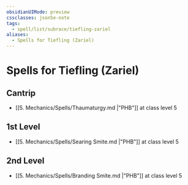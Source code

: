 ```yaml
---
obsidianUIMode: preview
cssclasses: json5e-note
tags:
  - spell/list/subrace/tiefling-zariel
aliases:
  - Spells for Tiefling (Zariel)
---
```

# Spells for Tiefling (Zariel)

## Cantrip

- [[5. Mechanics/Spells/Thaumaturgy.md \|"PHB"]] at class level 5

## 1st Level

- [[5. Mechanics/Spells/Searing Smite.md \|"PHB"]] at class level 5

## 2nd Level

- [[5. Mechanics/Spells/Branding Smite.md \|"PHB"]] at class level 5

